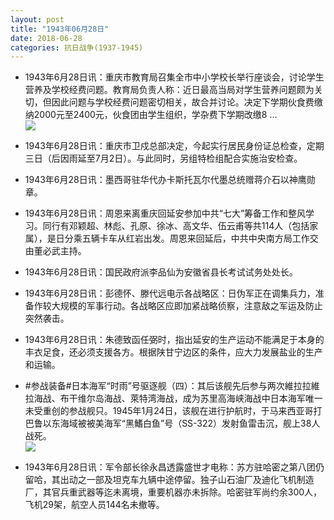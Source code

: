 ```yaml
---
layout: post
title: "1943年06月28日"
date: 2018-06-28
categories: 抗日战争(1937-1945)
---
```


<meta name="referrer" content="no-referrer" />

- 1943年6月28日讯：重庆市教育局召集全市中小学校长举行座谈会，讨论学生营养及学校经费问题。教育局负责人称：近日最高当局对学生营养问题颇为关切，但因此问题与学校经费问题密切相关，故合并讨论。决定下学期伙食费缴纳2000元至2400元，伙食团由学生组织，学杂费下学期改缴8 ... <br/><img src="https://wx2.sinaimg.cn/large/aca367d8ly1fsrafg49wdj20c809z74e.jpg" />

- 1943年6月28日讯：重庆市卫戍总部决定，今起实行居民身份证总检查，定期三日（后因雨延至7月2日）。与此同时，另组特检组配合实施治安检查。 

- 1943年6月28日讯：墨西哥驻华代办卡斯托瓦尔代墨总统赠蒋介石以神鹰勋章。 

- 1943年6月28日讯：周恩来离重庆回延安参加中共“七大”筹备工作和整风学习。同行有邓颖超、林彪、孔原、徐冰、高文华、伍云甫等共114人（包括家属），是日分乘五辆卡车从红岩出发。周恩来回延后，中共中央南方局工作交由董必武主持。 

- 1943年6月28日讯：国民政府派李品仙为安徽省县长考试试务处处长。 

- 1943年6月28日讯：彭德怀、滕代远电示各战略区：日伪军正在调集兵力，准备作较大规模的军事行动。各战略区应即加紧战略侦察，注意敌之军运及防止突然袭击。 

- 1943年6月28日讯：朱德致函任弼时，指出延安的生产运动不能满足于本身的丰衣足食，还必须支援各方。根据陕甘宁边区的条件，应大力发展盐业的生产和运输。 

- #参战装备#日本海军“时雨”号驱逐舰（四）：其后该舰先后参与两次維拉拉維拉海战、布干维尔岛海战、萊特湾海战，成为苏里高海峡海战中日本海军唯一未受重创的参战舰只。1945年1月24日，该舰在进行护航时，于马来西亚哥打巴鲁以东海域被被美海军“黑鰭白鱼”号（SS-322）发射鱼雷击沉，舰上38人战死。 <br/><img src="https://wx3.sinaimg.cn/large/aca367d8ly1fsqnwi0civj20dw0h70vk.jpg" />

- 1943年6月28日讯：军令部长徐永昌透露盛世才电称：苏方驻哈密之第八团仍留哈，其出动之一部及坦克车九辆中途停留。独子山石油厂及迪化飞机制造厂，其官兵重武器等迄未离境，重要机器亦未拆除。哈密驻军尚约余300人，飞机29架，航空人员144名未撤等。 

